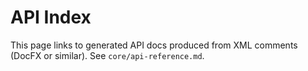 # API Index

This page links to generated API docs produced from XML comments (DocFX or similar). See `core/api-reference.md`.
